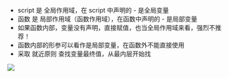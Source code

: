 - script 是 全局作用域，在 script 中声明的 - 是全局变量
- 函数 是 局部作用域（函数作用域），在函数中声明的 - 是局部变量
- 如果函数内部，变量没有声明，直接赋值，也当全局作用域来看，强烈不推荐！
- 函数内部的形参可以看作是局部变量，在函数外不能直接使用
- 采取 就近原则 查找变量最终值，从最内层开始找

![](D:\github\Homework\第六周\Day4\笔记\作用域.png)